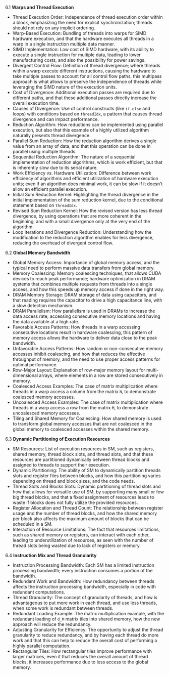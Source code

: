 6.1 **Warps and Thread Execution**

*   Thread Execution Order: Independence of thread execution order within a block, emphasizing the need for explicit synchronization; threads should not rely on any implicit ordering.
*   Warp-Based Execution: Bundling of threads into warps for SIMD hardware execution, and that the hardware executes all threads in a warp in a single instruction multiple data manner.
*   SIMD Implementation: Low cost of SIMD hardware, with its ability to execute a single instruction for multiple data, leading to lower manufacturing costs, and also the possibility for power savings.
*   Divergent Control Flow: Definition of thread divergence; where threads within a warp execute different instructions, causing the hardware to take multiple passes to account for all control flow paths, this multipass approach is what allows to preserve the independence of threads while leveraging the SIMD nature of the execution units.
*  Cost of Divergence: Additional execution passes are required due to different paths, and that these additional passes directly increase the overall execution time.
*   Causes of Divergence: Use of control constructs (like `if-else` and loops) with conditions based on `threadIdx`, a pattern that causes thread divergence and can impact performance.
*   Reduction Algorithm: How reductions can be implemented using parallel execution, but also that this example of a highly utilized algorithm naturally presents thread divergence.
*   Parallel Sum Reduction: How the reduction algorithm derives a single value from an array of data, and that this operation can be done in parallel using multiple threads.
*   Sequential Reduction Algorithm: The nature of a sequential implementation of reduction algorithms, which is work efficient, but that is inherently slow due to its serial nature.
*   Work Efficiency vs. Hardware Utilization: Difference between work efficiency of algorithms and efficient utilization of hardware execution units; even if an algorithm does minimal work, it can be slow if it doesn’t allow an efficient parallel execution.
*   Initial Sum Reduction Kernel: Highlighting the thread divergence in the initial implementation of the sum reduction kernel, due to the conditional statement based on `threadIdx`.
*   Revised Sum Reduction Kernel: How the revised version has less thread divergence, by using operations that are more coherent in the beginning, and with a small divergence only at the very end of the algorithm.
*   Loop Iterations and Divergence Reduction: Understanding how the modification to the reduction algorithm enables for less divergence, reducing the overhead of divergent control flow.

6.2 **Global Memory Bandwidth**
*   Global Memory Access: Importance of global memory access, and the typical need to perform massive data transfers from global memory.
*  Memory Coalescing: Memory coalescing techniques, that allows CUDA devices to reach peak performance; hardware optimization in DRAM systems that combines multiple requests from threads into a single access, and how this speeds up memory access if done in the right way.
*   DRAM Memory Storage: DRAM storage of data using capacitors, and that reading requires the capacitor to drive a high capacitance line, with a slow detection mechanism.
*  DRAM Parallelism: How parallelism is used in DRAMs to increase the data access rate; accessing consecutive memory locations and having the data available at a high rate.
*   Favorable Access Patterns: How threads in a warp accessing consecutive locations result in hardware coalescing, this pattern of memory access allows the hardware to deliver data close to the peak bandwidth.
*  Unfavorable Access Patterns:  How random or non-consecutive memory accesses inhibit coalescing, and how that reduces the effective throughput of memory, and the need to use proper access patterns for optimal performance.
*   Row-Major Layout: Explanation of row-major memory layout for multi-dimensional arrays, where elements in a row are stored consecutively in memory.
*  Coalesced Access Examples: The case of matrix multiplication where threads in a warp access a column from the matrix `N`, to demonstrate coalesced memory accesses.
*   Uncoalesced Access Examples: The case of matrix multiplication where threads in a warp access a row from the matrix `M`, to demonstrate uncoalesced memory accesses.
*   Tiling and Shared Memory for Coalescing: How shared memory is used to transform global memory accesses that are not coalesced in the global memory to coalesced accesses within the shared memory.

6.3  **Dynamic Partitioning of Execution Resources**
*   SM Resources: List of execution resources in SM, such as registers, shared memory, thread block slots, and thread slots, and that these resources are partitioned dynamically between thread blocks and assigned to threads to support their execution.
*  Dynamic Partitioning: The ability of SM to dynamically partition threads slots and register files between blocks, and how this partitioning varies depending on thread and block sizes, and the code needs.
*   Thread Slots and Blocks Slots: Dynamic partitioning of thread slots and how that allows for versatile use of SM, by supporting many small or few big thread blocks, and that a fixed assignment of resources leads to waste if blocks does not fully utilize the provided resources.
*   Register Allocation and Thread Count:  The relationship between register usage and the number of thread blocks, and how the shared memory per block also affects the maximum amount of blocks that can be scheduled in a SM.
*   Interaction of Resource Limitations: The fact that resources limitations, such as shared memory or registers, can interact with each other, leading to underutilization of resources, as seen with the number of thread slots being wasted due to lack of registers or memory.

6.4 **Instruction Mix and Thread Granularity**
* Instruction Processing Bandwidth: Each SM has a limited instruction processing bandwidth; every instruction consumes a portion of the bandwidth.
*   Redundant Work and Bandwidth: How redundancy between threads affects the instruction processing bandwidth, especially in code with redundant computations.
*  Thread Granularity: The concept of granularity of threads, and how is advantageous to put more work in each thread, and use less threads, when some work is redundant between threads.
*   Redundant Loading Example: The matrix multiplication example, with the redundant loading of `d_M` matrix tiles into shared memory, how the new approach will reduce the redundancy.
*  Adjusting Granularity for Efficiency: The opportunity to adjust the thread granularity to reduce redundancy, and by having each thread do more work and that this can help to reduce the overall cost of performing a highly parallel computation.
*   Rectangular Tiles: How rectangular tiles improve performance with larger matrices, even if that reduces the overall amount of thread blocks, it increases performance due to less access to the global memory.
